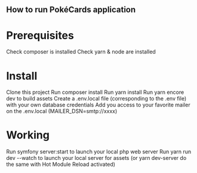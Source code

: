 ## How to run PokéCards application

# Prerequisites

Check composer is installed
Check yarn & node are installed


# Install

Clone this project
Run composer install
Run yarn install
Run yarn encore dev to build assets
Create a .env.local file (corresponding to the .env file) with your own database credentials
Add you access to your favorite mailer on the .env.local (MAILER_DSN=smtp://xxxx)


# Working

Run symfony server:start to launch your local php web server
Run yarn run dev --watch to launch your local server for assets (or yarn dev-server do the same with Hot Module Reload
activated)
